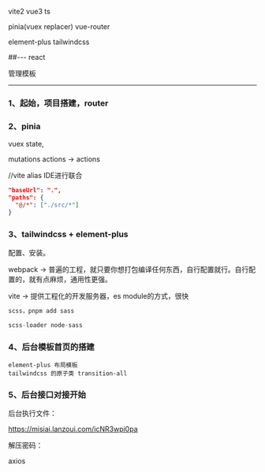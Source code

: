 vite2
vue3
ts


pinia(vuex replacer)
vue-router

element-plus
tailwindcss

##---
react



管理模板

-----
### 1、起始，项目搭建，router

### 2、pinia

vuex  state,

mutations actions -> actions

//vite alias
IDE进行联合

```json
"baseUrl": ".",
"paths": {
  "@/*": ["./src/*"]
}
```



### 3、tailwindcss + element-plus

配置、安装。



webpack -> 普遍的工程，就只要你想打包编译任何东西，自行配置就行。自行配置的，就有点麻烦，通用性更强。

vite -> 提供工程化的开发服务器，es module的方式，很快

```js
scss，pnpm add sass

scss-loader node-sass
```



### 4、后台模板首页的搭建

```
element-plus 布局模板
tailwindcss 的原子类 transition-all
```

### 5、后台接口对接开始

后台执行文件：

https://misiai.lanzoui.com/icNR3wpi0pa

解压密码：


axios
